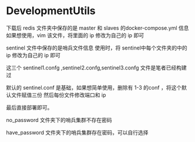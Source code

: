 # DevelopmentUtils
下载后
redis 文件夹中保存的是 master 和 slaves 的docker-compose.yml 信息
如果想使用，vim 该文件，将里面的 ip 修改为自己的 ip 即可

sentinel 文件中保存的是哨兵文件信息
使用时，将 sentinel中每个文件夹的中的 ip 修改为自己的 ip 即可


这三个 sentinel1.confg ,sentinel2.confg,sentinel3.confg 文件是笔者已经构建过

默认的 sentinel.conf 是基础，如果想简单使用，删除有 1-3 的conf ，将这个默认文件赋值三份
然后每份文件修改端口和 ip 

最后直接部署即可。

no_password 文件夹下的哨兵集群不存在密码

have_password 文件夹下的哨兵集群存在密码，可以自行选择